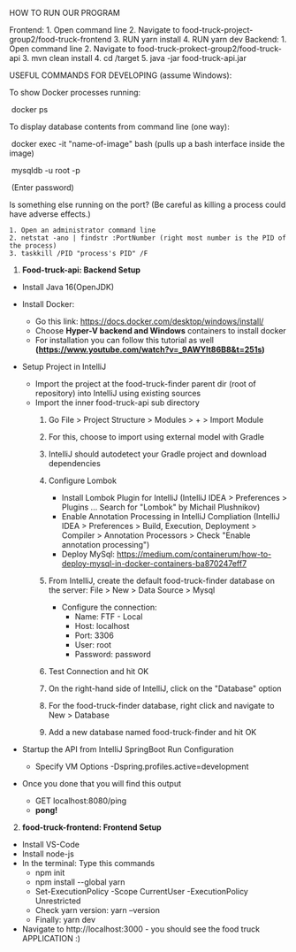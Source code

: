 HOW TO RUN OUR PROGRAM

Frontend:
	1. Open command line
	2. Navigate to food-truck-project-group2/food-truck-frontend
	3. RUN yarn install
	4. RUN yarn dev
Backend:
	1. Open command line
	2. Navigate to food-truck-prokect-group2/food-truck-api
	3. mvn clean install
	4. cd /target
	5. java -jar food-truck-api.jar


USEFUL COMMANDS FOR DEVELOPING (assume Windows):

To show Docker processes running: 

​	docker ps

To display database contents from command line (one way):

​	docker exec -it "name-of-image" bash (pulls up a bash interface inside the image)

​	mysqldb -u root -p

​	(Enter password)

Is something else running on the port? (Be careful as killing a process could have adverse effects.)

	1. Open an administrator command line
 	2. netstat -ano | findstr :PortNumber (right most number is the PID of the process)
 	3. taskkill /PID "process's PID" /F



1. **Food-truck-api: Backend Setup**
  - Install Java 16(OpenJDK)
  - Install Docker:
  	- Go this link: https://docs.docker.com/desktop/windows/install/
  	- Choose **Hyper-V backend and Windows** containers to install docker
  	- For installation you can follow this tutorial as well 
  		**(https://www.youtube.com/watch?v=_9AWYlt86B8&t=251s)**

  - Setup Project in IntelliJ		
  	- Import the project at the food-truck-finder parent dir (root of repository) into IntelliJ using existing sources
  	- Import the inner food-truck-api sub directory 
  		1. Go File > Project Structure > Modules > + > Import Module
  		2. For this, choose to import using external model with Gradle
  		3. IntelliJ should autodetect your Gradle project and download dependencies
  		4. Configure Lombok
  			- Install Lombok Plugin for IntelliJ (IntelliJ IDEA > Preferences > Plugins ... Search for "Lombok" 				by Michail Plushnikov)
  			- Enable Annotation Processing in IntelliJ Compliation (IntelliJ IDEA > Preferences > Build, 						Execution, Deployment > Compiler > Annotation Processors > Check "Enable annotation processing")
  			- Deploy MySql: https://medium.com/containerum/how-to-deploy-mysql-in-docker-containers-ba870247eff7
  		5. From IntelliJ, create the default food-truck-finder database on the server: File > New > Data Source > 				Mysql
  				
  			- Configure the connection: 
  				- Name: FTF - Local
  				- Host: localhost
  				- Port: 3306
  				- User: root
  				- Password: password
  		6. Test Connection and hit OK
  		7. On the right-hand side of IntelliJ, click on the "Database" option
  		8. For the food-truck-finder database, right click and navigate to New > Database
  		9. Add a new database named food-truck-finder and hit OK

  - Startup the API from IntelliJ SpringBoot Run Configuration
  	- Specify VM Options
  		-Dspring.profiles.active=development
  - Once you done that you will find this output
  	- GET localhost:8080/ping
  	- **pong!**
2. **food-truck-frontend: Frontend Setup**
  - Install VS-Code
  - Install node-js
  - In the terminal: Type this commands  
  	- npm init
  	- npm install --global yarn
  	- Set-ExecutionPolicy -Scope CurrentUser -ExecutionPolicy Unrestricted
  	- Check yarn version: yarn –version
  	- Finally: yarn dev
  - Navigate to http://localhost:3000 - you should see the food truck APPLICATION :)

